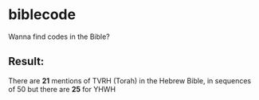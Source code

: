 # biblecode
Wanna find codes in the Bible?

## Result:
There are <b>21</b> mentions of TVRH (Torah) in the Hebrew Bible, in sequences of 50
but there are <b>25</b> for YHWH
